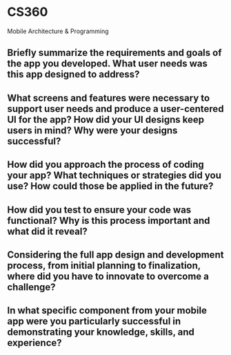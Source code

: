 # CS360
Mobile Architecture &amp; Programming

## Briefly summarize the requirements and goals of the app you developed. What user needs was this app designed to address?

## What screens and features were necessary to support user needs and produce a user-centered UI for the app? How did your UI designs keep users in mind? Why were your designs successful?

## How did you approach the process of coding your app? What techniques or strategies did you use? How could those be applied in the future?

## How did you test to ensure your code was functional? Why is this process important and what did it reveal?

## Considering the full app design and development process, from initial planning to finalization, where did you have to innovate to overcome a challenge?

## In what specific component from your mobile app were you particularly successful in demonstrating your knowledge, skills, and experience?
